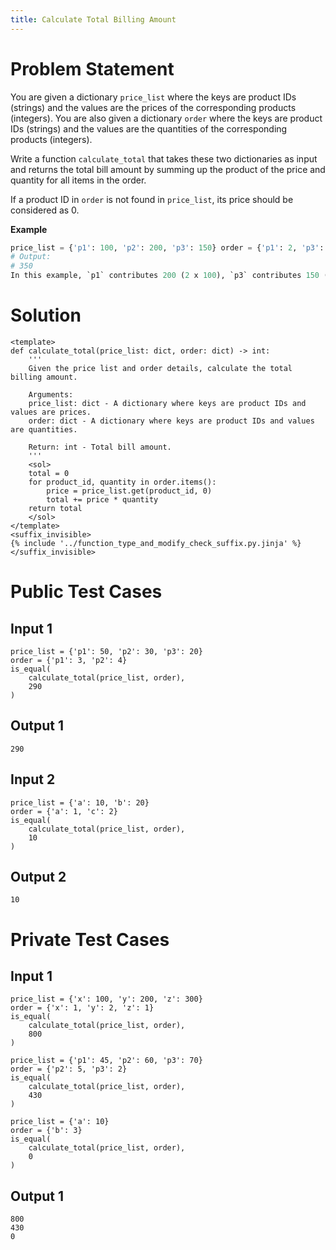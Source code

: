 ```yaml
---
title: Calculate Total Billing Amount
---
```


# Problem Statement

You are given a dictionary `price_list` where the keys are product IDs (strings) and the values are the prices of the corresponding products (integers). You are also given a dictionary `order` where the keys are product IDs (strings) and the values are the quantities of the corresponding products (integers).

Write a function `calculate_total` that takes these two dictionaries as input and returns the total bill amount by summing up the product of the price and quantity for all items in the order.

If a product ID in `order` is not found in `price_list`, its price should be considered as 0.

**Example**
```python
price_list = {'p1': 100, 'p2': 200, 'p3': 150} order = {'p1': 2, 'p3': 1, 'p4': 3} calculate_total(price_list, order)
# Output:
# 350
In this example, `p1` contributes 200 (2 x 100), `p3` contributes 150 (1 x 150), and `p4` contributes 0 (not in price_list).

```


# Solution
```py3 test.py -r 'python test.py'
<template>
def calculate_total(price_list: dict, order: dict) -> int:
    '''
    Given the price list and order details, calculate the total billing amount.

    Arguments:
    price_list: dict - A dictionary where keys are product IDs and values are prices.
    order: dict - A dictionary where keys are product IDs and values are quantities.

    Return: int - Total bill amount.
    '''
    <sol>
    total = 0
    for product_id, quantity in order.items():
        price = price_list.get(product_id, 0)
        total += price * quantity
    return total
    </sol>
</template>
<suffix_invisible>
{% include '../function_type_and_modify_check_suffix.py.jinja' %}
</suffix_invisible>
```

# Public Test Cases

## Input 1

```
price_list = {'p1': 50, 'p2': 30, 'p3': 20}
order = {'p1': 3, 'p2': 4}
is_equal(
    calculate_total(price_list, order),
    290
)

```

## Output 1

```
290

```


## Input 2

```
price_list = {'a': 10, 'b': 20}
order = {'a': 1, 'c': 2}
is_equal(
    calculate_total(price_list, order),
    10
)

```

## Output 2

```
10

```


# Private Test Cases

## Input 1

```
price_list = {'x': 100, 'y': 200, 'z': 300}
order = {'x': 1, 'y': 2, 'z': 1}
is_equal(
    calculate_total(price_list, order),
    800
)

price_list = {'p1': 45, 'p2': 60, 'p3': 70}
order = {'p2': 5, 'p3': 2}
is_equal(
    calculate_total(price_list, order),
    430
)

price_list = {'a': 10}
order = {'b': 3}
is_equal(
    calculate_total(price_list, order),
    0
)

```

## Output 1

```
800
430
0

```
